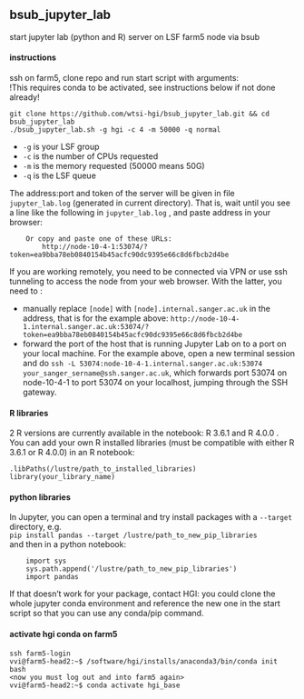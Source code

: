 ## bsub_jupyter_lab
start jupyter lab (python and R) server on LSF farm5 node via bsub

#### instructions
ssh on farm5, clone repo and run start script with arguments:  
!This requires conda to be activated, see instructions below if not done already!
```
git clone https://github.com/wtsi-hgi/bsub_jupyter_lab.git && cd bsub_jupyter_lab
./bsub_jupyter_lab.sh -g hgi -c 4 -m 50000 -q normal
```

* `-g` is your LSF group
* `-c` is the number of CPUs requested
* `-m` is the memory requested (50000 means 50G)
* `-q` is the LSF queue

The address:port and token of the server will be given in file `jupyter_lab.log` (generated in current directory).
That is, wait until you see a line like the following in `jupyter_lab.log` , and paste address in your browser:
```
    Or copy and paste one of these URLs:
        http://node-10-4-1:53074/?token=ea9bba78eb0840154b45acfc90dc9395e66c8d6fbcb2d4be
```

If you are working remotely, you need to be connected via VPN or use ssh tunneling to access the node from your web browser. With the latter, you need to :  
 - manually replace `[node]` with `[node].internal.sanger.ac.uk` in the address, that is for the example above: `http://node-10-4-1.internal.sanger.ac.uk:53074/?token=ea9bba78eb0840154b45acfc90dc9395e66c8d6fbcb2d4be`   
 - forward the port of the host that is running Jupyter Lab on to a port on your local machine. For the example above, open a new terminal session and do `ssh -L 53074:node-10-4-1.internal.sanger.ac.uk:53074 your_sanger_sername@ssh.sanger.ac.uk`, which forwards port 53074 on node-10-4-1 to port 53074 on your localhost, jumping through the SSH gateway.

#### R libraries
2 R versions are currently available in the notebook: R 3.6.1 and R 4.0.0 .  
You can add your own R installed libraries (must be compatible with either R 3.6.1 or R 4.0.0) in an R notebook:
```
.libPaths(/lustre/path_to_installed_libraries)
library(your_library_name)
```

#### python libraries
In Jupyter, you can open a terminal and try install packages with a `--target` directory,  e.g.    
    `pip install pandas --target /lustre/path_to_new_pip_libraries`  
and then in a python notebook:
```
    import sys
    sys.path.append('/lustre/path_to_new_pip_libraries')
    import pandas
```

If that doesn’t work for your package, contact HGI: you could clone the whole jupyter conda environment and reference the new one in the start script so that you can use any conda/pip command.
 

#### activate hgi conda on farm5
```
ssh farm5-login
vvi@farm5-head2:~$ /software/hgi/installs/anaconda3/bin/conda init bash
<now you must log out and into farm5 again>
vvi@farm5-head2:~$ conda activate hgi_base
```
